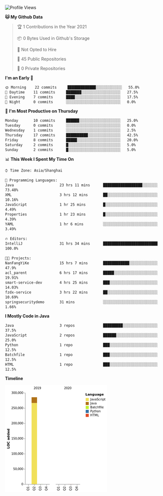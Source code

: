 <!--START_SECTION:waka-->
![Profile Views](http://img.shields.io/badge/Profile%20Views-0-blue)

**🐱 My Github Data** 

> 🏆 1 Contributions in the Year 2021
 > 
> 📦 0 Bytes Used in Github's Storage 
 > 
> 🚫 Not Opted to Hire
 > 
> 📜 45 Public Repositories 
 > 
> 🔑 0 Private Repositories  
 > 
**I'm an Early 🐤** 

```text
🌞 Morning    22 commits     █████████████░░░░░░░░░░░░   55.0% 
🌆 Daytime    11 commits     ███████░░░░░░░░░░░░░░░░░░   27.5% 
🌃 Evening    7 commits      ████░░░░░░░░░░░░░░░░░░░░░   17.5% 
🌙 Night      0 commits      ░░░░░░░░░░░░░░░░░░░░░░░░░   0.0%

```
📅 **I'm Most Productive on Thursday** 

```text
Monday       10 commits     ██████░░░░░░░░░░░░░░░░░░░   25.0% 
Tuesday      0 commits      ░░░░░░░░░░░░░░░░░░░░░░░░░   0.0% 
Wednesday    1 commits      ░░░░░░░░░░░░░░░░░░░░░░░░░   2.5% 
Thursday     17 commits     ██████████░░░░░░░░░░░░░░░   42.5% 
Friday       8 commits      █████░░░░░░░░░░░░░░░░░░░░   20.0% 
Saturday     2 commits      █░░░░░░░░░░░░░░░░░░░░░░░░   5.0% 
Sunday       2 commits      █░░░░░░░░░░░░░░░░░░░░░░░░   5.0%

```


📊 **This Week I Spent My Time On** 

```text
⌚︎ Time Zone: Asia/Shanghai

💬 Programming Languages: 
Java                     23 hrs 11 mins      ██████████████████░░░░░░░   73.48% 
XML                      3 hrs 12 mins       ██░░░░░░░░░░░░░░░░░░░░░░░   10.16% 
JavaScript               1 hr 25 mins        █░░░░░░░░░░░░░░░░░░░░░░░░   4.49% 
Properties               1 hr 23 mins        █░░░░░░░░░░░░░░░░░░░░░░░░   4.39% 
YAML                     1 hr 6 mins         ░░░░░░░░░░░░░░░░░░░░░░░░░   3.49%

🔥 Editors: 
IntelliJ                 31 hrs 34 mins      █████████████████████████   100.0%

🐱‍💻 Projects: 
NanFangYiKe              15 hrs 7 mins       ████████████░░░░░░░░░░░░░   47.9% 
acl_parent               6 hrs 17 mins       █████░░░░░░░░░░░░░░░░░░░░   19.91% 
smart-service-dev        4 hrs 25 mins       ███░░░░░░░░░░░░░░░░░░░░░░   14.03% 
fzdx-service             3 hrs 22 mins       ██░░░░░░░░░░░░░░░░░░░░░░░   10.69% 
springsecuritydemo       31 mins             ░░░░░░░░░░░░░░░░░░░░░░░░░   1.66%

```

**I Mostly Code in Java** 

```text
Java                     3 repos             █████████░░░░░░░░░░░░░░░░   37.5% 
JavaScript               2 repos             ██████░░░░░░░░░░░░░░░░░░░   25.0% 
Python                   1 repo              ███░░░░░░░░░░░░░░░░░░░░░░   12.5% 
Batchfile                1 repo              ███░░░░░░░░░░░░░░░░░░░░░░   12.5% 
HTML                     1 repo              ███░░░░░░░░░░░░░░░░░░░░░░   12.5%

```


**Timeline**

![Chart not found](https://raw.githubusercontent.com/2720851545/2720851545/master/charts/bar_graph.png) 


<!--END_SECTION:waka-->
